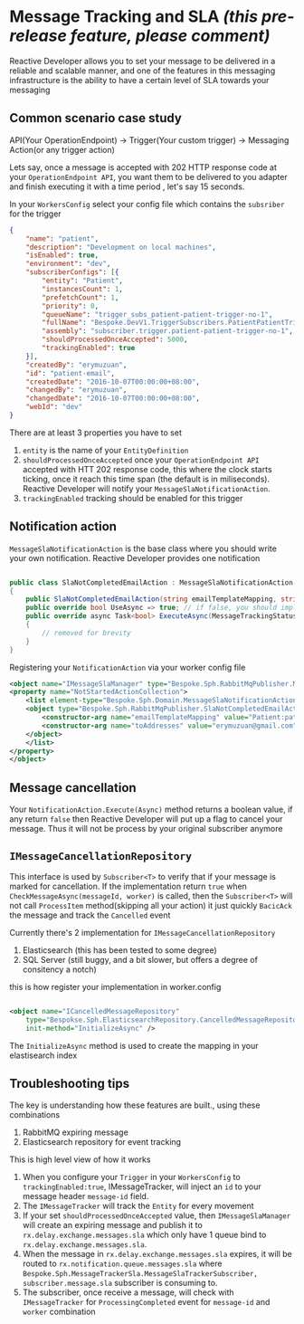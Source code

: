 # Message Tracking and SLA *(this pre-release feature, please comment)*

Reactive Developer allows you to set your message to be delivered in a reliable and scalable manner, and one of the features in this messaging infrastructure is the ability to have a certain level of SLA towards your messaging

## Common scenario case study

API(Your OperationEndpoint) -> Trigger(Your custom trigger) -> Messaging Action(or any trigger action)

Lets say, once a message is accepted with 202 HTTP response code at your `OperationEndpoint API`, you want them to be delivered to you adapter and finish executing it with a time period , let's say 15 seconds.

In your `WorkersConfig` select your config file which contains the `subsriber` for the trigger
```json
{
    "name": "patient",
    "description": "Development on local machines",
    "isEnabled": true,
    "environment": "dev",
    "subscriberConfigs": [{
        "entity": "Patient",
        "instancesCount": 1,
        "prefetchCount": 1,
        "priority": 0,
        "queueName": "trigger_subs_patient-patient-trigger-no-1",
        "fullName": "Bespoke.DevV1.TriggerSubscribers.PatientPatientTriggerNo1TriggerSubscriber",
        "assembly": "subscriber.trigger.patient-patient-trigger-no-1",
        "shouldProcessedOnceAccepted": 5000,
        "trackingEnabled": true
    }],
    "createdBy": "erymuzuan",
    "id": "patient-email",
    "createdDate": "2016-10-07T00:00:00+08:00",
    "changedBy": "erymuzuan",
    "changedDate": "2016-10-07T00:00:00+08:00",
    "webId": "dev"
}
```

There are at least 3 properties you have to set
1. `entity` is the name of your `EntityDefinition`
2. `shouldProcessedOnceAccepted` once your `OperationEndpoint API` accepted with HTT 202 response code, this where the clock starts ticking, once it reach this time span (the default is in miliseconds). Reactive Developer will notify your `MessageSlaNotificationAction`.
3. `trackingEnabled` tracking should be enabled for this trigger


## Notification action
`MessageSlaNotificationAction` is the base class where you should write your own notification. Reactive Developer provides one notification
```csharp

public class SlaNotCompletedEmailAction : MessageSlaNotificationAction
{
    public SlaNotCompletedEmailAction(string emailTemplateMapping, string toAddresses){}
    public override bool UseAsync => true; // if false, you should implement bool Execute(...)
    public override async Task<bool> ExecuteAsync(MessageTrackingStatus status, Entity item, MessageSlaEvent @event)
    {
        // removed for brevity
    }
}

```

Registering your `NotificationAction` via your worker config file
```xml
<object name="IMessageSlaManager" type="Bespoke.Sph.RabbitMqPublisher.MessageSlaManager, rabbitmq.changepublisher, Version=1.0.2.1007, Culture=neutral">
<property name="NotStartedActionCollection">
    <list element-type="Bespoke.Sph.Domain.MessageSlaNotificationAction, domain.sph">
    <object type="Bespoke.Sph.RabbitMqPublisher.SlaNotCompletedEmailAction, rabbitmq.changepublisher">
        <constructor-arg name="emailTemplateMapping" value="Patient:patient-email-not-completed"/>
        <constructor-arg name="toAddresses" value="erymuzuan@gmail.com"/>
    </object>
    </list>
</property>
</object>
```



## Message cancellation

Your `NotificationAction.Execute(Async)` method returns a boolean value, if any return `false` then Reactive Developer will put up a flag to cancel your message. Thus it will not be process by your original subscriber anymore

## `IMessageCancellationRepository`
This interface is used by `Subscriber<T>` to verify that if your message is marked for cancellation. If the implementation return `true` when `CheckMessageAsync(messageId, worker)` is called, then the `Subscriber<T>` will not call `ProcessItem` method(skipping all your action) it just quickly `BacicAck` the message and  track the `Cancelled` event

Currently there's 2 implementation for `IMessageCancellationRepository`
1. Elasticsearch (this has been tested to some degree)
2. SQL Server (still buggy, and a bit slower, but offers a degree of consitency a notch)

this is how register your implementation in worker.config
```xml

<object name="ICancelledMessageRepository"
    type="Bespokse.Sph.ElasticsearchRepository.CancelledMessageRepository, elasticsearch.repository"
    init-method="InitializeAsync" />

```

The `InitializeAsync` method is used to create the mapping in your elastisearch index



## Troubleshooting tips
The key is understanding how these features are built., using these combinations

1. RabbitMQ expiring message
2. Elasticsearch repository for event tracking


This is high level view of how it works
1. When you configure your `Trigger` in your `WorkersConfig` to `trackingEnabled:true`, IMessageTracker, will inject an `id` to your message header `message-id` field.
2. The `IMessageTracker` will track the `Entity` for every movement
3. If your set `shouldProcessedOnceAccepted` value, then `IMessageSlaManager` will create an expiring message and publish it to `rx.delay.exchange.messages.sla` which only have 1 queue bind to `rx.delay.exchange.messages.sla`.
4. When the message in `rx.delay.exchange.messages.sla` expires, it will be routed to `rx.notification.queue.messages.sla` where `Bespoke.Sph.MessageTrackerSla.MessageSlaTrackerSubscriber, subscriber.message.sla` subscriber is consuming to.
5. The subscriber, once receive a message, will check with `IMessageTracker` for `ProcessingCompleted` event for `message-id` and `worker` combination
